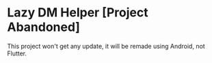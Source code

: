 # Lazy DM Helper [Project Abandoned]
This project won't get any update, it will be remade using Android, not Flutter.
